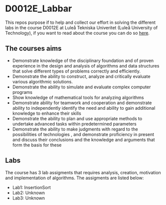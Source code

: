 # D0012E_Labbar

This repos purpose if to help and collect our effort in solving the different labs in the course D0012E at Luleå Tekniska Univeritet (Luleå University of Technology), if you want to read about the course you can do so [here](https://www.ltu.se/edu/course/D00/D0012E/D0012E-Algoritmer-och-datastrukturer-1.67699?kursView=kursplan&l=en).

## The courses aims  

- Demonstrate knowledge of the disciplinary foundation and of proven experience in the design and analysis of algorithms and data structures that solve different types of problems correctly and efficiently.
- Demonstrate the ability to construct, analyze and critically evaluate various algorithmic solutions.
- Demonstrate the ability to simulate and evaluate complex computer programs
- Show knowledge of mathematical tools for analyzing algorithms
- Demonstrate ability for teamwork and cooperation and demonstrate ability to independently identify the need and ability to gain additional knowledge to enhance their skills
- Demonstrate the ability to plan and use appropriate methods to undertake advanced tasks within predetermined parameters  
- Demonstrate the ability to make judgments with regard to the possibilities of technologies , and demonstrate proficiency in present and discuss their conclusions and the knowledge and arguments that form the basis for these

## Labs

The course has 3 lab assigments that requires analysis, creation, motivation and implementation of algorithms. The assigments are listed below:

- Lab1: InsertionSort  
- Lab2: Unknown  
- Lab3: Unknown
